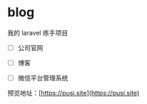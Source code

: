 # blog
我的 laravel 练手项目

* [ ] 公司官网

* [ ] 博客

* [ ] 微信平台管理系统

预览地址：[https://pusi.site](https://pusi.site) 
